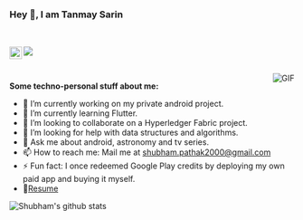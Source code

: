 ### Hey 👋, I am Tanmay Sarin

<br/>

</a>  <a href="https://www.linkedin.com/in/tanmay-sarin/">
  <img align="left" alt="Tanmay's LinkedIn" width="22px" src="https://cdn.jsdelivr.net/npm/simple-icons@v3/icons/linkedin.svg" />
</a>  ![](https://visitor-badge.glitch.me/badge?page_id=tronku.tronku)  

<br/>

  <img align="right" alt="GIF" src="https://media.giphy.com/media/836HiJc7pgzy8iNXCn/giphy.gif" />

**Some techno-personal stuff about me:**

- 🔭 I’m currently working on my private android project.
- 🌱 I’m currently learning Flutter.
- 👯 I’m looking to collaborate on a Hyperledger Fabric project.
- 🤔 I’m looking for help with data structures and algorithms.
- 💬 Ask me about android, astronomy and tv series.
- 📫 How to reach me: Mail me at shubham.pathak2000@gmail.com
- ⚡ Fun fact: I once redeemed Google Play credits by deploying my own paid app and buying it myself.
- 📝[Resume](https://drive.google.com/file/d/1kK3ja0UxAJ0dgFn1H3j8gJVSyJZis2SM/view)


![Shubham's github stats](https://github-readme-stats.vercel.app/api?username=tanmaysarin&show_icons=true&hide_border=true&hide=[%22stars%22])
